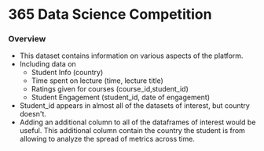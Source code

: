 # 365 Data Science Competition

### Overview

- This dataset contains information on various aspects of the platform.
- Including data on
  - Student Info (country)
  - Time spent on lecture (time, lecture title)
  - Ratings given for courses (course_id,student_id)
  - Student Engagement (student_id, date of engagement)
- Student_id appears in almost all of the datasets of interest, but country doesn't.
- Adding an additional column to all of the dataframes of interest would be useful. This additional column contain the country the student is from allowing to analyze the spread of metrics across time.
  